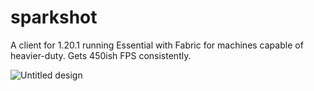 # sparkshot
A client for 1.20.1 running Essential with Fabric for machines capable of heavier-duty. Gets 450ish FPS consistently.

![Untitled design](https://github.com/RaenzyIsDev/sparkshot/assets/132928035/ea9b55ce-238d-4edf-8f20-83474e0bce32)
